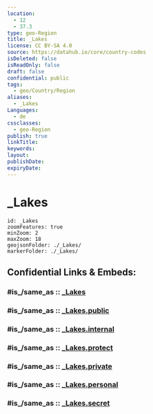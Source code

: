 ```yaml
---
location:
  - 12
  - 37.3
type: geo-Region
title: _Lakes
license: CC BY-SA 4.0
source: https://datahub.io/core/country-codes
isDeleted: false
isReadOnly: false
draft: false
confidential: public
tags:
  - geo/Country/Region
aliases:
  - _Lakes
Languages:
  - de
cssclasses:
  - geo-Region
publish: true
linkTitle:
keywords:
layout:
publishDate:
expiryDate:
---
```


# _Lakes

```leaflet
id: _Lakes
zoomFeatures: true 
minZoom: 2 
maxZoom: 18
geojsonFolder: ./_Lakes/
markerFolder: ./_Lakes/
```


## Confidential Links & Embeds: 

### #is_/same_as :: [_Lakes](/_Standards/Earth/Continent/Africa/Africa~East/Ethiopia/Regions~Ethiopia/Amhara/_Lakes.md) 

### #is_/same_as :: [_Lakes.public](/_public/Earth/Continent/Africa/Africa~East/Ethiopia/Regions~Ethiopia/Amhara/_Lakes.public.md) 

### #is_/same_as :: [_Lakes.internal](/_internal/Earth/Continent/Africa/Africa~East/Ethiopia/Regions~Ethiopia/Amhara/_Lakes.internal.md) 

### #is_/same_as :: [_Lakes.protect](/_protect/Earth/Continent/Africa/Africa~East/Ethiopia/Regions~Ethiopia/Amhara/_Lakes.protect.md) 

### #is_/same_as :: [_Lakes.private](/_private/Earth/Continent/Africa/Africa~East/Ethiopia/Regions~Ethiopia/Amhara/_Lakes.private.md) 

### #is_/same_as :: [_Lakes.personal](/_personal/Earth/Continent/Africa/Africa~East/Ethiopia/Regions~Ethiopia/Amhara/_Lakes.personal.md) 

### #is_/same_as :: [_Lakes.secret](/_secret/Earth/Continent/Africa/Africa~East/Ethiopia/Regions~Ethiopia/Amhara/_Lakes.secret.md)

